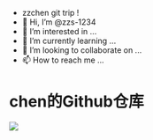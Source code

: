 - zzchen git trip !
- 👋 Hi, I’m @zzs-1234
- 👀 I’m interested in ...
- 🌱 I’m currently learning ...
- 💞️ I’m looking to collaborate on ...
- 📫 How to reach me ...

<!---
zzs-1234/zzs-1234 is a ✨ special ✨ repository because its `README.md` (this file) appears on your GitHub profile.
You can click the Preview link to take a look at your changes.
--->
# chen的Github仓库
<img src="https://img0.baidu.com/it/u=2650007003,3766509832&fm=253&fmt=auto&app=120&f=JPEG?w=800&h=500"/>

